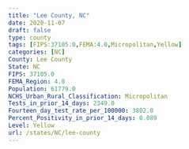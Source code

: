```yaml
---
title: "Lee County, NC"
date: 2020-11-07
draft: false
type: county
tags: [FIPS:37105.0,FEMA:4.0,Micropolitan,Yellow]
categories: [NC]
County: Lee County
State: NC
FIPS: 37105.0
FEMA_Region: 4.0
Population: 61779.0
NCHS_Urban_Rural_Classification: Micropolitan
Tests_in_prior_14_days: 2349.0
Fourteen_day_test_rate_per_100000: 3802.0
Percent_Positivity_in_prior_14_days: 0.089
Level: Yellow
url: /states/NC/lee-county
---
```



